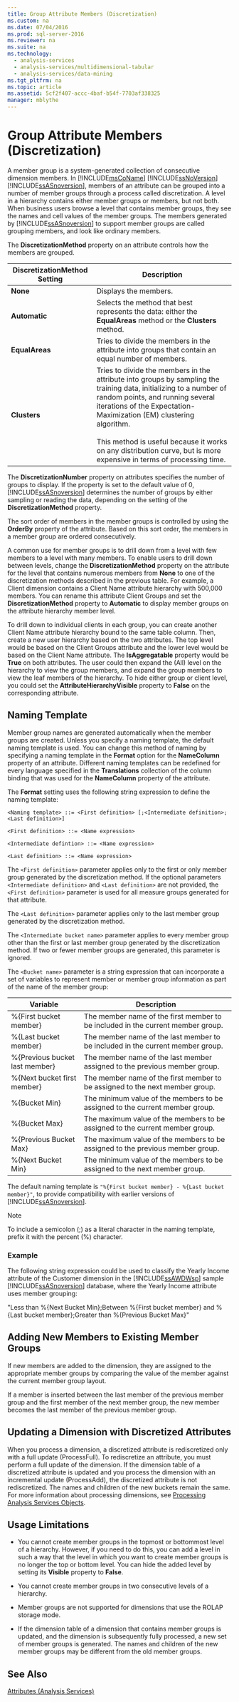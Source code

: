 ```yaml
---
title: Group Attribute Members (Discretization)
ms.custom: na
ms.date: 07/04/2016
ms.prod: sql-server-2016
ms.reviewer: na
ms.suite: na
ms.technology: 
  - analysis-services
  - analysis-services/multidimensional-tabular
  - analysis-services/data-mining
ms.tgt_pltfrm: na
ms.topic: article
ms.assetid: 5cf2f407-accc-4baf-b54f-7703af338325
manager: mblythe
---
```

# Group Attribute Members (Discretization)
A member group is a system-generated collection of consecutive dimension members. In [!INCLUDE[msCoName](../../Topics/TopicNameContainA/includes/msCoName_md.md)] [!INCLUDE[ssNoVersion](../../Topics/TopicNameContainA/includes/ssNoVersion_md.md)] [!INCLUDE[ssASnoversion](../../Topics/TopicNameContainA/includes/ssASnoversion_md.md)], members of an attribute can be grouped into a number of member groups through a process called discretization. A level in a hierarchy contains either member groups or members, but not both. When business users browse a level that contains member groups, they see the names and cell values of the member groups. The members generated by [!INCLUDE[ssASnoversion](../../Topics/TopicNameContainA/includes/ssASnoversion_md.md)] to support member groups are called grouping members, and look like ordinary members.  
  
 The **DiscretizationMethod** property on an attribute controls how the members are grouped.  
  
|**DiscretizationMethod** Setting|Description|  
|--------------------------------------|-----------------|  
|**None**|Displays the members.|  
|**Automatic**|Selects the method that best represents the data: either the **EqualAreas** method or the **Clusters** method.|  
|**EqualAreas**|Tries to divide the members in the attribute into groups that contain an equal number of members.|  
|**Clusters**|Tries to divide the members in the attribute into groups by sampling the training data, initializing to a number of random points, and running several iterations of the Expectation-Maximization (EM) clustering algorithm.<br /><br /> This method is useful because it works on any distribution curve, but is more expensive in terms of processing time.|  
  
 The **DiscretizationNumber** property on attributes specifies the number of groups to display. If the property is set to the default value of 0, [!INCLUDE[ssASnoversion](../../Topics/TopicNameContainA/includes/ssASnoversion_md.md)] determines the number of groups by either sampling or reading the data, depending on the setting of the **DiscretizationMethod** property.  
  
 The sort order of members in the member groups is controlled by using the **OrderBy** property of the attribute. Based on this sort order, the members in a member group are ordered consecutively.  
  
 A common use for member groups is to drill down from a level with few members to a level with many members. To enable users to drill down between levels, change the **DiscretizationMethod** property on the attribute for the level that contains numerous members from **None** to one of the discretization methods described in the previous table. For example, a Client dimension contains a Client Name attribute hierarchy with 500,000 members. You can rename this attribute Client Groups and set the **DiscretizationMethod** property to **Automatic** to display member groups on the attribute hierarchy member level.  
  
 To drill down to individual clients in each group, you can create another Client Name attribute hierarchy bound to the same table column. Then, create a new user hierarchy based on the two attributes. The top level would be based on the Client Groups attribute and the lower level would be based on the Client Name attribute. The **IsAggregatable** property would be **True** on both attributes. The user could then expand the (All) level on the hierarchy to view the group members, and expand the group members to view the leaf members of the hierarchy. To hide either group or client level, you could set the **AttributeHierarchyVisible** property to **False** on the corresponding attribute.  
  
## Naming Template  
 Member group names are generated automatically when the member groups are created. Unless you specify a naming template, the default naming template is used. You can change this method of naming by specifying a naming template in the **Format** option for the **NameColumn** property of an attribute. Different naming templates can be redefined for every language specified in the **Translations** collection of the column binding that was used for the **NameColumn** property of the attribute.  
  
 The **Format** setting uses the following string expression to define the naming template:  
  
 `<Naming template> ::= <First definition> [;<Intermediate definition>;<Last definition>]`  
  
 `<First definition> ::= <Name expression>`  
  
 `<Intermediate defintion> ::= <Name expression>`  
  
 `<Last definition> ::= <Name expression>`  
  
 The `<First definition>` parameter applies only to the first or only member group generated by the discretization method. If the optional parameters `<Intermediate definition>` and `<Last definition>` are not provided, the `<First definition>` parameter is used for all measure groups generated for that attribute.  
  
 The `<Last definition>` parameter applies only to the last member group generated by the discretization method.  
  
 The `<Intermediate bucket name>` parameter applies to every member group other than the first or last member group generated by the discretization method. If two or fewer member groups are generated, this parameter is ignored.  
  
 The `<Bucket name>` parameter is a string expression that can incorporate a set of variables to represent member or member group information as part of the name of the member group:  
  
|Variable|Description|  
|--------------|-----------------|  
|%{First bucket member}|The member name of the first member to be included in the current member group.|  
|%{Last bucket member}|The member name of the last member to be included in the current member group.|  
|%{Previous bucket last member}|The member name of the last member assigned to the previous member group.|  
|%{Next bucket first member}|The member name of the first member to be assigned to the next member group.|  
|%{Bucket Min}|The minimum value of the members to be assigned to the current member group.|  
|%{Bucket Max}|The maximum value of the members to be assigned to the current member group.|  
|%{Previous Bucket Max}|The maximum value of the members to be assigned to the previous member group.|  
|%{Next Bucket Min}|The minimum value of the members to be assigned to the next member group.|  
  
 The default naming template is `"%{First bucket member} - %{Last bucket member}"`, to provide compatibility with earlier versions of [!INCLUDE[ssASnoversion](../../Topics/TopicNameContainA/includes/ssASnoversion_md.md)].  
  
> [!NOTE]  
>  To include a semicolon (;) as a literal character in the naming template, prefix it with the percent (%) character.  
  
### Example  
 The following string expression could be used to classify the Yearly Income attribute of the Customer dimension in the [!INCLUDE[ssAWDWsp](../../Topics/TopicNameNotContainA/includes/ssAWDWsp_md.md)] sample [!INCLUDE[ssASnoversion](../../Topics/TopicNameContainA/includes/ssASnoversion_md.md)] database, where the Yearly Income attribute uses member grouping:  
  
 "Less than %{Next Bucket Min};Between %{First bucket member} and %{Last bucket member};Greater than %{Previous Bucket Max}"  
  
## Adding New Members to Existing Member Groups  
 If new members are added to the dimension, they are assigned to the appropriate member groups by comparing the value of the member against the current member group layout.  
  
 If a member is inserted between the last member of the previous member group and the first member of the next member group, the new member becomes the last member of the previous member group.  
  
## Updating a Dimension with Discretized Attributes  
 When you process a dimension, a discretized attribute is rediscretized only with a full update (ProcessFull). To rediscretize an attribute, you must perform a full update of the dimension. If the dimension table of a discretized attribute is updated and you process the dimension with an incremental update (ProcessAdd), the discretized attribute is not rediscretized. The names and children of the new buckets remain the same. For more information about processing dimensions, see [Processing Analysis Services Objects](../../Topics/TopicNameNotContainA/Processing-Analysis-Services-Objects.md).  
  
## Usage Limitations  
  
-   You cannot create member groups in the topmost or bottommost level of a hierarchy. However, if you need to do this, you can add a level in such a way that the level in which you want to create member groups is no longer the top or bottom level. You can hide the added level by setting its **Visible** property to **False**.  
  
-   You cannot create member groups in two consecutive levels of a hierarchy.  
  
-   Member groups are not supported for dimensions that use the ROLAP storage mode.  
  
-   If the dimension table of a dimension that contains member groups is updated, and the dimension is subsequently fully processed, a new set of member groups is generated. The names and children of the new member groups may be different from the old member groups.  
  
## See Also  
 [Attributes (Analysis Services)](assetId:///59de1ea2-e7a9-4a53-9ee0-14be52e95643)
